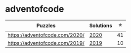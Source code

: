# adventofcode

| Puzzles | Solutions | ⭐ |
| --- | --- | --- |
| <https://adventofcode.com/2020/> | [2020](2020/) | 41 |
| <https://adventofcode.com/2019/> | [2019](2019/) | 10 |
